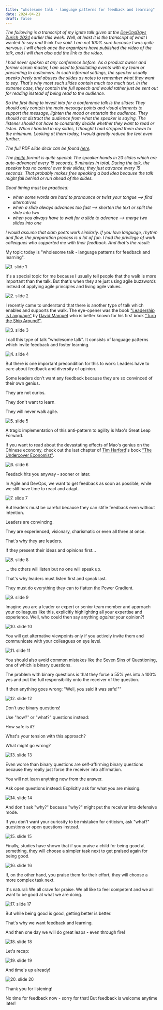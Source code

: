 ```yaml
---
title: "wholesome talk - language patterns for feedback and learning"
date: 2024-04-21
draft: false
---
```


_The following is a transcript of my ignite talk given at the [DevOpsDays Zurich 2024](https://www.devopsdays.ch/) earlier this week. Well, at least it is the transcript of what I_ wanted _to say and_ think _I've said. I am not 100% sure because I was quite nervous. I will check once the organizers have published the video of the talk, and I will then also add the link to the video._

_I had never spoken at any conference before. As a product owner and former scrum master, I am used to facilitating events with my team or presenting to customers. In such informal settings, the speaker usually speaks freely and abuses the slides as notes to remember what they want to say. That's why most such slides contain much too much text. In the extreme case, they contain the full speech and would rather just be sent out for reading instead of being read to the audience._

_So the first thing to invest into for a conference talk is the slides: They should only contain the main message points and visual elements to support the message, lighten the mood or entertain the audience. They should not distract the audience from what the speaker is saying. The listener should not have to constantly decide whether they want to read or listen. When I handed in my slides, I thought I had stripped them down to the minimum. Looking at them today, I would greatly reduce the text even further._

_The full PDF slide deck can be found [here](/files/blog/wholesome-talk/dodzurich2024_ignite_peterhaefliger_wholesometalk.pdf)._

_The [ignite](https://en.wikipedia.org/wiki/Ignite_(event)) format is quite special: The speaker hands in 20 slides which are auto-advanced every 15 seconds, 5 minutes in total. During the talk, the speaker has no control over their slides; they just advance every 15 seconds. That probably makes free speaking a bad idea because the talk might fall behind or run ahead of the slides._

_Good timing must be practiced:_
* _when some words are hard to pronounce or twist your tongue --> find alternatives_
* _when a slide always advances too fast --> shorten the text or split the slide into two_
* _when you always have to wait for a slide to advance --> merge two slides into one_

_I would assume that slam poets work similarly. If you love language, rhythm and flow, the preparation process is a lot of fun. I had the privilege of work colleagues who supported me with their feedback. And that's the result:_

My topic today is "wholesome talk - language patterns for feedback and learning".

![1. slide 1](/images/blog/wholesome-talk/dodzurich2024_ignite_peterhaefliger_wholesometalk_pg01.png)

It's a special topic for me because I usually tell people that the walk is more important than the talk. But that's when they are just using agile buzzwords instead of applying agile principles and living agile values.

![2. slide 2](/images/blog/wholesome-talk/dodzurich2024_ignite_peterhaefliger_wholesometalk_pg02.png)

I recently came to understand that there is another type of talk which enables and supports the walk. The eye-opener was the book ["Leadership is Language"](https://davidmarquet.com/leadership-is-language-book/) by [David Marquet](https://davidmarquet.com/) who is better known for his first book ["Turn the Ship Around!"](https://davidmarquet.com/turn-the-ship-around-book/).

![3. slide 3](/images/blog/wholesome-talk/dodzurich2024_ignite_peterhaefliger_wholesometalk_pg03.png)

I call this type of talk "wholesome talk". It consists of language patterns which invite feedback and foster learning.

![4. slide 4](/images/blog/wholesome-talk/dodzurich2024_ignite_peterhaefliger_wholesometalk_pg04.png)

But there is one important precondition for this to work: Leaders have to care about feedback and diversity of opinion. 

Some leaders don't want any feedback because they are so convinced of their own genius.

They are not curios.

They don't want to learn.

They will never walk agile.

![5. slide 5](/images/blog/wholesome-talk/dodzurich2024_ignite_peterhaefliger_wholesometalk_pg05.png)

A tragic implementation of this anti-pattern to agility is Mao's Great Leap Forward.

If you want to read about the devastating effects of Mao's genius on the Chinese economy, check out the last chapter of [Tim Harford](https://timharford.com/)'s book ["The Undercover Economist"](https://timharford.com/books/undercovereconomist/).

![6. slide 6](/images/blog/wholesome-talk/dodzurich2024_ignite_peterhaefliger_wholesometalk_pg06.png)

Feedack hits you anyway - sooner or later.

In Agile and DevOps, we want to get feedback as soon as possible, while we still have time to react and adapt.

![7. slide 7](/images/blog/wholesome-talk/dodzurich2024_ignite_peterhaefliger_wholesometalk_pg07.png)

But leaders must be careful because they can stifle feedback even without intention.

Leaders are convincing.

They are experienced, visionary, charismatic or even all three at once.

That's why they are leaders.

If they present their ideas and opinions first...

![8. slide 8](/images/blog/wholesome-talk/dodzurich2024_ignite_peterhaefliger_wholesometalk_pg08.png)

... the others will listen but no one will speak up.

That's why leaders must listen first and speak last.

They must do everything they can to flatten the Power Gradient.

![9. slide 9](/images/blog/wholesome-talk/dodzurich2024_ignite_peterhaefliger_wholesometalk_pg09.png)

Imagine you are a leader or expert or senior team member and approach your colleagues like this, explicitly highlighting all your expertise and experience. Well, who could then say anything _against_ your opinion?!

![10. slide 10](/images/blog/wholesome-talk/dodzurich2024_ignite_peterhaefliger_wholesometalk_pg10.png)

You will get alternative viewpoints only if you actively invite them and communicate with your colleagues on eye level.

![11. slide 11](/images/blog/wholesome-talk/dodzurich2024_ignite_peterhaefliger_wholesometalk_pg11.png)

You should also avoid common mistakes like the Seven Sins of Questioning, one of which is binary questions.

The problem with binary questions is that they force a 55% yes into a 100% yes and put the full responsibility onto the receiver of the question.

If then anything goes wrong: "Well, _you_ said it was safe!""

![12. slide 12](/images/blog/wholesome-talk/dodzurich2024_ignite_peterhaefliger_wholesometalk_pg12.png)

Don't use binary questions! 

Use "how?" or "what?" questions instead: 

How safe is it? 

What's your tension with this approach? 

What might go wrong?

![13. slide 13](/images/blog/wholesome-talk/dodzurich2024_ignite_peterhaefliger_wholesometalk_pg13.png)

Even worse than binary questions are self-affirming binary questions because they really just force the receiver into affirmation.

You will not learn anything new from the answer.

Ask open questions instead: Explicitly ask for what you are missing.

![14. slide 14](/images/blog/wholesome-talk/dodzurich2024_ignite_peterhaefliger_wholesometalk_pg14.png)

And don't ask "why?" because "why?" might put the receiver into defensive mode.

If you don't want your curiosity to be mistaken for criticism, ask "what?" questions or open questions instead.

![15. slide 15](/images/blog/wholesome-talk/dodzurich2024_ignite_peterhaefliger_wholesometalk_pg15.png)

Finally, studies have shown that if you praise a child for being good at something, they will choose a simpler task next to get praised again for being good.

![16. slide 16](/images/blog/wholesome-talk/dodzurich2024_ignite_peterhaefliger_wholesometalk_pg16.png)

If, on the other hand, you praise them for their effort, they will choose a more complex task next.

It's natural: We all crave for praise. We all like to feel competent and we all want to be good at what we are doing.

![17. slide 17](/images/blog/wholesome-talk/dodzurich2024_ignite_peterhaefliger_wholesometalk_pg17.png)

But while being good is good, getting better is better.

That's why we want feedback and learning.

And then one day we will do great leaps - even through fire!

![18. slide 18](/images/blog/wholesome-talk/dodzurich2024_ignite_peterhaefliger_wholesometalk_pg18.png)

Let's recap:

![19. slide 19](/images/blog/wholesome-talk/dodzurich2024_ignite_peterhaefliger_wholesometalk_pg19.png)

And time's up already!

![20. slide 20](/images/blog/wholesome-talk/dodzurich2024_ignite_peterhaefliger_wholesometalk_pg20.png)

Thank you for listening! 

No time for feedback now - sorry for that! But feedback is welcome anytime later!